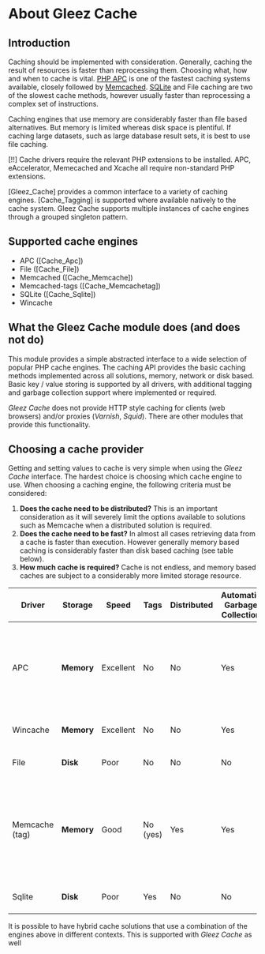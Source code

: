# About Gleez Cache

## Introduction

Caching should be implemented with consideration. Generally, caching the result of resources
is faster than reprocessing them. Choosing what, how and when to cache is vital. [PHP APC](http://php.net/manual/en/book.apc.php) is one of the fastest caching systems available, closely followed by [Memcached](http://memcached.org/). [SQLite](http://www.sqlite.org/) and File caching are two of the slowest cache methods, however usually faster than reprocessing
a complex set of instructions.

Caching engines that use memory are considerably faster than file based alternatives. But
memory is limited whereas disk space is plentiful. If caching large datasets, such as large database result sets, it is best to use file caching.

[!!] Cache drivers require the relevant PHP extensions to be installed. APC, eAccelerator, Memecached and Xcache all require non-standard PHP extensions.

[Gleez_Cache] provides a common interface to a variety of caching engines. [Cache_Tagging] is
supported where available natively to the cache system. Gleez Cache supports multiple 
instances of cache engines through a grouped singleton pattern.

## Supported cache engines

 *  APC ([Cache_Apc])
 *  File ([Cache_File])
 *  Memcached ([Cache_Memcache])
 *  Memcached-tags ([Cache_Memcachetag])
 *  SQLite ([Cache_Sqlite])
 *  Wincache

## What the Gleez Cache module does (and does not do)

This module provides a simple abstracted interface to a wide selection of popular PHP cache engines. The caching API provides the basic caching methods implemented across all solutions, memory, network or disk based. Basic key / value storing is supported by all drivers, with additional tagging and garbage collection support where implemented or required.

_Gleez Cache_ does not provide HTTP style caching for clients (web browsers) and/or proxies (_Varnish_, _Squid_). There are other modules that provide this functionality.

## Choosing a cache provider

Getting and setting values to cache is very simple when using the _Gleez Cache_ interface. The hardest choice is choosing which cache engine to use. When choosing a caching engine, the following criteria must be considered:

 1. __Does the cache need to be distributed?__
    This is an important consideration as it will severely limit the options available to solutions such as Memcache when a distributed solution is required.
 2. __Does the cache need to be fast?__
    In almost all cases retrieving data from a cache is faster than execution. However generally memory based caching is considerably faster than disk based caching (see table below).
 3. __How much cache is required?__
    Cache is not endless, and memory based caches are subject to a considerably more limited storage resource.

Driver           | Storage      | Speed     | Tags     | Distributed | Automatic Garbage Collection | Notes
---------------- | ------------ | --------- | -------- | ----------- | ---------------------------- | -----------------------
APC              | __Memory__   | Excellent | No       | No          | Yes | Widely available PHP opcode caching solution, improves php execution performance
Wincache         | __Memory__   | Excellent | No       | No          | Yes | Windows variant of APC
File             | __Disk__     | Poor      | No       | No          | No  | Marginally faster than execution
Memcache (tag)   | __Memory__   | Good      | No (yes) | Yes         | Yes | Generally fast distributed solution, but has a speed hit due to variable network latency and serialization
Sqlite           | __Disk__     | Poor      | Yes      | No          | No  | Marginally faster than execution

It is possible to have hybrid cache solutions that use a combination of the engines above in different contexts. This is supported with _Gleez Cache_ as well
